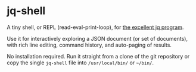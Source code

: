 # jq-shell

A tiny shell, or REPL (read-eval-print-loop), for [the excellent jq
program](https://stedolan.github.io/jq/).

Use it for interactively exploring a JSON document (or set of documents), with
rich line editing, command history, and auto-paging of results.

No installation required.  Run it straight from a clone of the git repository
or copy the single `jq-shell` file into `/usr/local/bin/` or `~/bin/`.
